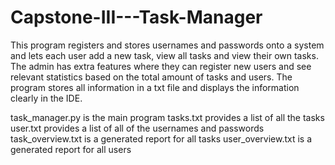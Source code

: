 # Capstone-III---Task-Manager
This program registers and stores usernames and passwords onto a system and lets each user add a new task, view all tasks and view their own tasks. The admin has extra features where they can register new users and see relevant statistics based on the total amount of tasks and users. The program stores all information in a txt file and displays the information clearly in the IDE.


task_manager.py is the main program
tasks.txt provides a list of all the tasks
user.txt provides a list of all of the usernames and passwords
task_overview.txt is a generated report for all tasks
user_overview.txt is a generated report for all users
